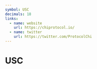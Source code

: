 ```yaml
---
symbol: USC
decimals: 18
links:
  - name: website
    url: https://chiprotocol.io/
  - name: twitter
    url: https://twitter.com/ProtocolChi
---
```


# USC
